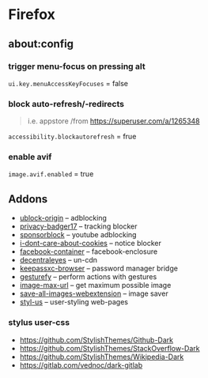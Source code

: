 # Firefox


## about:config

### trigger menu-focus on pressing alt
`ui.key.menuAccessKeyFocuses` = false

### block auto-refresh/-redirects
> i.e. appstore
/from https://superuser.com/a/1265348

`accessibility.blockautorefresh` = frue

### enable avif
`image.avif.enabled` = true


## Addons
- [ublock-origin](https://addons.mozilla.org/en-US/firefox/addon/ublock-origin/) – adblocking
- [privacy-badger17](https://addons.mozilla.org/en-US/firefox/addon/privacy-badger17/) – tracking blocker
- [sponsorblock](https://addons.mozilla.org/en-US/firefox/addon/sponsorblock/) – youtube adblocking
- [i-dont-care-about-cookies](https://addons.mozilla.org/en-US/firefox/addon/i-dont-care-about-cookies/) – notice blocker
- [facebook-container](https://addons.mozilla.org/en-US/firefox/addon/facebook-container/) – facebook-enclosure
- [decentraleyes](https://addons.mozilla.org/en-US/firefox/addon/decentraleyes/) – un-cdn
- [keepassxc-browser](https://addons.mozilla.org/en-US/firefox/addon/keepassxc-browser/) – password manager bridge
- [gesturefy](https://addons.mozilla.org/en-US/firefox/addon/gesturefy/) – perform actions with gestures
- [image-max-url](https://addons.mozilla.org/en-US/firefox/addon/image-max-url/) – get maximum possible image
- [save-all-images-webextension](https://addons.mozilla.org/en-US/firefox/addon/save-all-images-webextension/) – image saver
- [styl-us](https://addons.mozilla.org/en-US/firefox/addon/styl-us/) – user-styling web-pages

### stylus user-css
- https://github.com/StylishThemes/Github-Dark
- https://github.com/StylishThemes/StackOverflow-Dark
- https://github.com/StylishThemes/Wikipedia-Dark
- https://gitlab.com/vednoc/dark-gitlab
